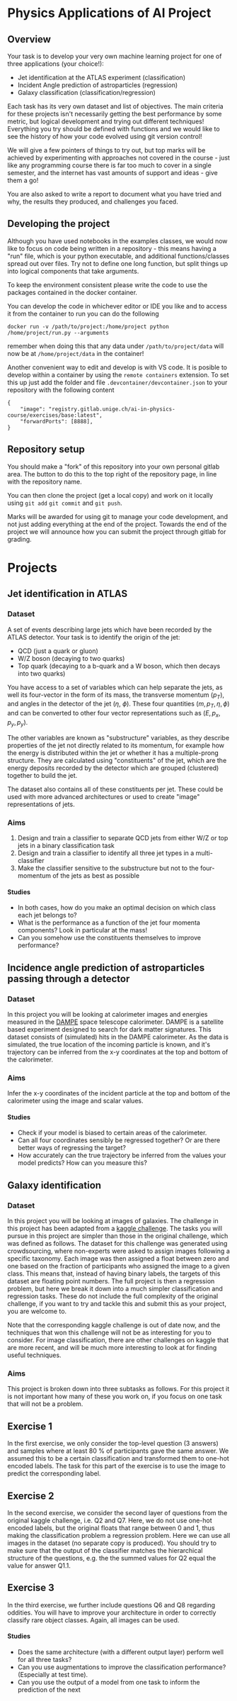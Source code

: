# Physics Applications of AI Project

## Overview

Your task is to develop your very own machine learning project for one of three applications (your choice!):
* Jet identification at the ATLAS experiment (classification)
* Incident Angle prediction of astroparticles (regression)
* Galaxy classification (classification/regression)

Each task has its very own dataset and list of objectives. The main criteria for these projects isn't necessarily getting the best performance by some metric, but logical development and trying out different techniques! Everything you try should be defined with functions and we would like to see the history of how your code evolved using git version control!

We will give a few pointers of things to try out, but top marks will be achieved by experimenting with approaches not covered in the course - just like any programming course there is far too much to cover in a single semester, and the internet has vast amounts of support and ideas - give them a go!

You are also asked to write a report to document what you have tried and why, the results they produced, and challenges you faced.

## Developing the project

Although you have used notebooks in the examples classes, we would now like to focus on code being written in a repository - this means having a "run" file, which is your python executable, and additional functions/classes spread out over files. Try not to define one long function, but split things up into logical components that take arguments.

To keep the environment consistent please write the code to use the packages contained in the docker container.

You can develop the code in whichever editor or IDE you like and to access it from the container to run you can do the following
```
docker run -v /path/to/project:/home/project python /home/project/run.py --arguments
```
remember when doing this that any data under `/path/to/project/data` will now be at `/home/project/data` in the container!

Another convenient way to edit and develop is with VS code. It is posible to develop within a container by using the `remote containers` extension. To set this up just add the folder and file
`
.devcontainer/devcontainer.json
`
to your repository with the following content
```
{
    "image": "registry.gitlab.unige.ch/ai-in-physics-course/exercises/base:latest",
    "forwardPorts": [8888],
}
```

## Repository setup

You should make a "fork" of this repository into your own personal gitlab area. The button to do this to the top right of the repository page, in line with the repository name.

You can then clone the project (get a local copy) and work on it locally using `git add` `git commit` and `git push`.

Marks will be awarded for using git to manage your code development, and not just adding everything at the end of the project. Towards the end of the project we will announce how you can submit the project through gitlab for grading.

# Projects

## Jet identification in ATLAS

### Dataset

A set of events describing large jets which have been recorded by the ATLAS detector. Your task is to identify the origin of the jet:
* QCD (just a quark or gluon)
* W/Z boson (decaying to two quarks)
* Top quark (decaying to a b-quark and a W boson, which then decays into two quarks)

You have access to a set of variables which can help separate the jets, as well its four-vector in the form of its mass, the transverse momentum ($p_T$), and angles in the detector of the jet ($\eta$, $\phi$). These four quantities $(m,p_T,\eta,\phi)$ and can be converted to other four vector representations such as $(E,p_x,p_y,p_y)$.

The other variables are known as "substructure" variables, as they describe properties of the jet not directly related to its momentum, for example how the energy is distributed within the jet or whether it has a multiple-prong structure. They are calculated using "constituents" of the jet, which are the energy deposits recorded by the detector which are grouped (clustered) together to build the jet. 

The dataset also contains all of these constituents per jet. These could be used with more advanced architectures or used to create "image" representations of jets.

### Aims

1. Design and train a classifier to separate QCD jets from either W/Z or top jets in a binary classification task
2. Design and train a classifier to identify all three jet types in a multi-classifier
3. Make the classifier sensitive to the substructure but not to the four-momentum of the jets as best as possible

#### Studies
* In both cases, how do you make an optimal decision on which class each jet belongs to? 
* What is the performance as a function of the jet four momenta components? Look in particular at the mass!
* Can you somehow use the constituents themselves to improve performance?

## Incidence angle prediction of astroparticles passing through a detector

### Dataset
In this project you will be looking at calorimeter images and energies measured in the [DAMPE](http://dpnc.unige.ch/dampe/) space telescope calorimeter. DAMPE is a satellite based experiment designed to search for dark matter signatures. This dataset consists of (simulated) hits in the DAMPE calorimeter. As the data is simulated, the true location of the incoming particle is known, and it's trajectory can be inferred from the x-y coordinates at the top and bottom of the calorimeter.

### Aims
Infer the x-y coordinates of the incident particle at the top and bottom of the calorimeter using the image and scalar values.

#### Studies
* Check if your model is biased to certain areas of the calorimeter.
* Can all four coordinates sensibly be regressed together? Or are there better ways of regressing the target?
* How accurately can the true trajectory be inferred from the values your model predicts? How can you measure this?

## Galaxy identification

### Dataset

In this project you will be looking at images of galaxies. The challenge in this project has been adapted from a [kaggle challenge](https://www.kaggle.com/c/galaxy-zoo-the-galaxy-challenge/data). The tasks you will pursue in this project are simpler than those in the original challenge, which was defined as follows.
The dataset for this challenge was generated using crowdsourcing, where non-experts were asked to assign images following a specific taxonomy. Each image was then assigned a float between zero and one based on the fraction of participants who assigned the image to a given class. 
This means that, instead of having binary labels, the targets of this dataset are floating point numbers. 
The full project is then a regression problem, but here we break it down into a much simpler classification and regression tasks.
These do not include the full complexity of the original challenge, if you want to try and tackle this and submit this as your project, you are welcome to.

Note that the corresponding kaggle challenge is out of date now, and the techniques that won this challenge will not be as interesting for you to consider. For image classification, there are other challenges on kaggle that are more recent, and will be much more interesting to look at for finding useful techniques.


### Aims
This project is broken down into three subtasks as follows. For this project it is not important how many of these you work on, if you focus on one task that will not be a problem.

## Exercise 1
In the first exercise, we only consider the top-level question (3 answers) and samples where at least 80 % of participants gave the same answer.
We assumed this to be a certain classification and transformed them to one-hot encoded labels.
The task for this part of the exercise is to use the image to predict the corresponding label.

## Exercise 2

In the second exercise, we consider the second layer of questions from the original kaggle challenge, i.e. Q2 and Q7.
Here, we do not use one-hot encoded labels, but the original floats that range between 0 and 1, thus making the classification problem a regression problem.
Here we can use all images in the dataset (no separate copy is produced).
You should try to make sure that the output of the classifier matches the hierarchical structure of the questions, e.g. the the summed values for Q2 equal the value for answer Q1.1.

## Exercise 3

In the third exercise, we further include questions Q6 and Q8 regarding oddities.
You will have to improve your architecture in order to correctly classify rare object classes.
Again, all images can be used.


#### Studies
* Does the same architecture (with a different output layer) perform well for all three tasks?
* Can you use augmentations to improve the classification performance? (Especially at test time).
* Can you use the output of a model from one task to inform the prediction of the next
